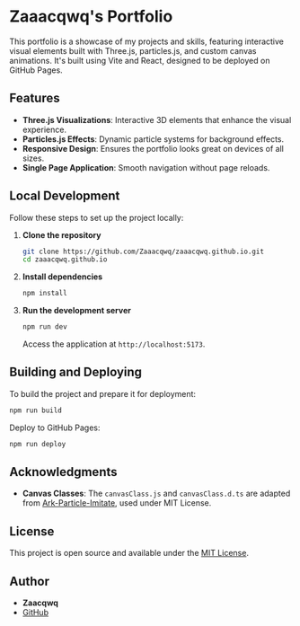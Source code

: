 # Zaaacqwq's Portfolio

This portfolio is a showcase of my projects and skills, featuring interactive visual elements built with Three.js, particles.js, and custom canvas animations. It's built using Vite and React, designed to be deployed on GitHub Pages.

## Features

- **Three.js Visualizations**: Interactive 3D elements that enhance the visual experience.
- **Particles.js Effects**: Dynamic particle systems for background effects.
- **Responsive Design**: Ensures the portfolio looks great on devices of all sizes.
- **Single Page Application**: Smooth navigation without page reloads.

## Local Development

Follow these steps to set up the project locally:

1. **Clone the repository**

   ```bash
   git clone https://github.com/Zaaacqwq/zaaacqwq.github.io.git
   cd zaaacqwq.github.io
   ```

2. **Install dependencies**

   ```bash
   npm install
   ```

3. **Run the development server**

   ```bash
   npm run dev
   ```

   Access the application at `http://localhost:5173`.

## Building and Deploying

To build the project and prepare it for deployment:

```bash
npm run build
```

Deploy to GitHub Pages:

```bash
npm run deploy
```

## Acknowledgments

- **Canvas Classes**: The `canvasClass.js` and `canvasClass.d.ts` are adapted from [Ark-Particle-Imitate](https://github.com/QingXia-Ela/Ark-Particle-Imitate), used under MIT License.

## License

This project is open source and available under the [MIT License](LICENSE).

## Author

- **Zaacqwq**
- [GitHub](https://github.com/Zaaacqwq)

